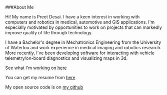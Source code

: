 ###About Me

Hi! My name is Preet Desai. I have a keen interest in working with computers and robotics in medical, automotive and GIS applications. I'm especially motivated by opportunities to work on projects that can markedly improve quality of life through technology.

I have a Bachelor's degree in Mechatronics Engineering from the University of Waterloo and work experience in medical imaging and robotics research. More recently, I've been developing software for interacting with vehicle telemetry/on-board diagnostics and visualizing maps in 3d.

See what I'm working on [here](http://preet.github.io/#!index.md)

You can get my resume from [here](http://preet.github.io/resume.pdf)

My open source code is on [my github](http://github.com/preet)

